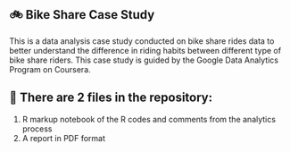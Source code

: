 ## 🚲 Bike Share Case Study
This is a data analysis case study conducted on bike share rides data to better understand the difference in riding habits between different type of bike share riders. This case study is guided by the Google Data Analytics Program on Coursera.
## :page_facing_up: There are 2 files in the repository:
1. R markup notebook of the R codes and comments from the analytics process
2. A report in PDF format
